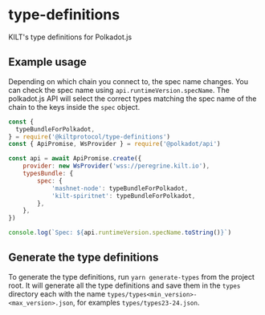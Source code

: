 # type-definitions

KILT's type definitions for Polkadot.js 

## Example usage

Depending on which chain you connect to, the spec name changes.
You can check the spec name using `api.runtimeVersion.specName`.
The polkadot.js API will select the correct types matching the spec name of the chain to the keys inside the `spec` object.


```js
const {
  typeBundleForPolkadot,
} = require('@kiltprotocol/type-definitions')
const { ApiPromise, WsProvider } = require('@polkadot/api')

const api = await ApiPromise.create({
    provider: new WsProvider('wss://peregrine.kilt.io'),
    typesBundle: {
        spec: {
            'mashnet-node': typeBundleForPolkadot,
            'kilt-spiritnet': typeBundleForPolkadot,
        },
    },
})

console.log(`Spec: ${api.runtimeVersion.specName.toString()}`)
```

## Generate the type definitions

To generate the type definitions, run `yarn generate-types` from the project root. It will generate all the type definitions and save them in the `types` directory each with the name `types/types<min_version>-<max_version>.json`, for examples `types/types23-24.json`.
